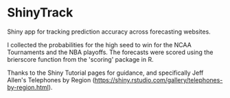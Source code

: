 # ShinyTrack
Shiny app for tracking prediction accuracy across forecasting websites.

I collected the probabilities for the high seed to win for the NCAA Tournaments and the NBA playoffs. The forecasts were scored using the brierscore function from the 'scoring' package in R. 

Thanks to the Shiny Tutorial pages for guidance, and specifically Jeff Allen's Telephones by Region (https://shiny.rstudio.com/gallery/telephones-by-region.html).
